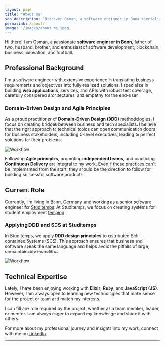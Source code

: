```yaml
---
layout: page
title: "About me"
seo_description: "Discover Osman, a software engineer in Bonn specializing in Domain-Driven Design, Agile principles, and web applications. Explore his expertise in Elixir, Ruby, JS, and more."
permalink: /about/
image: '/images/about_me.jpeg'
---
```


Hi there! I am Osman, a passionate **software engineer in Bonn**, father of two, husband, brother, and enthusiast of software development, blockchain, business innovation, and football.

## Professional Background

I'm a software engineer with extensive experience in translating business requirements and objectives into fully-realized solutions. I specialize in building **web applications**, services, and APIs with robust test coverage, carefully considered architectures, and empathy for the end-user.

### Domain-Driven Design and Agile Principles

As a proud practitioner of **Domain-Driven Design (DDD)** methodologies, I focus on creating bridges between business and tech specialists. I believe that the right approach to technical topics can open communication doors for business stakeholders, including C-level executives, leading to perfect solutions for their problems.

![Workflow]({{site.baseurl}}/images/brainstorming.jpg)

Following **Agile principles**, promoting **independent teams**, and practicing **Continuous Delivery** are integral to my work. Even if these practices can't be implemented from the start, they should be the direction to follow for building successful software products.

## Current Role

Currently, I'm living in Bonn, Germany, and working as a senior software engineer for [Studitemps](https://studitemps.de). At Studitemps, we focus on creating systems for student employment [temping](https://dictionary.cambridge.org/dictionary/english/temping).

### Applying DDD and SCS at Studitemps

In Studitemps, we apply **DDD design principles** to distributed Self-contained Systems (SCS). This approach ensures that business and software speak the same language and helps avoid the pitfalls of large, unmaintainable monoliths.

![Workflow]({{site.baseurl}}/images/ddd.jpeg)

## Technical Expertise

Lately, I have been enjoying working with **Elixir**, **Ruby**, and **JavaScript (JS)**. However, I am always open to learning new technologies that make sense for the project or team and match my interests.

I can fill any role required by the project, whether as a team member, leader, or mentor. I am always eager to expand my knowledge and share it with others.

For more about my professional journey and insights into my work, connect with me on [LinkedIn](external-link).

---
